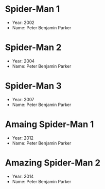 # Spider-Man 1
- Year: 2002
- Name: Peter Benjamin Parker

# Spider-Man 2
- Year: 2004
- Name: Peter Benjamin Parker

# Spider-Man 3
- Year: 2007
- Name: Peter Benjamin Parker

# Amaing Spider-Man 1
- Year: 2012
- Name: Peter Benjamin Parker

# Amazing Spider-Man 2
- Year: 2014
- Name: Peter Benjamin Parker
